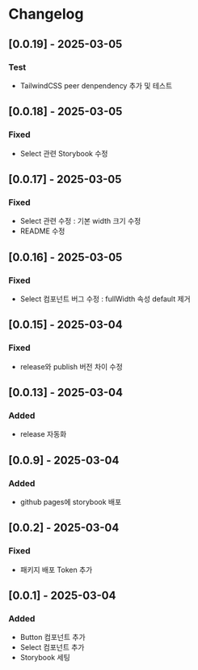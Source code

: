 # Changelog

## [0.0.19] - 2025-03-05
### Test
- TailwindCSS peer denpendency 추가 및 테스트

## [0.0.18] - 2025-03-05
### Fixed
- Select 관련 Storybook 수정

## [0.0.17] - 2025-03-05
### Fixed
- Select 관련 수정 : 기본 width 크기 수정
- README 수정

## [0.0.16] - 2025-03-05
### Fixed
- Select 컴포넌트 버그 수정 : fullWidth 속성 default 제거

## [0.0.15] - 2025-03-04
### Fixed
- release와 publish 버전 차이 수정

## [0.0.13] - 2025-03-04
### Added
- release 자동화

## [0.0.9] - 2025-03-04
### Added
- github pages에 storybook 배포

## [0.0.2] - 2025-03-04
### Fixed
- 패키지 배포 Token 추가

## [0.0.1] - 2025-03-04
### Added
- Button 컴포넌트 추가
- Select 컴포넌트 추가
- Storybook 세팅

